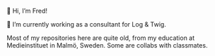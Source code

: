 👋 Hi, I’m Fred!

🌱 I’m currently working as a consultant for Log & Twig.

Most of my repositories here are quite old, from my education at Medieinstituet in Malmö, Sweden. Some are collabs with classmates. 

<!---
fredrik-p/fredrik-p is a ✨ special ✨ repository because its `README.md` (this file) appears on your GitHub profile.
You can click the Preview link to take a look at your changes.
--->

